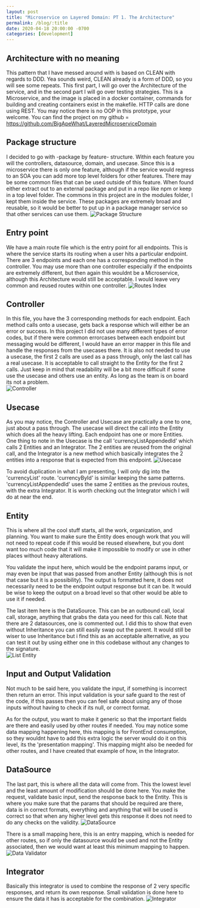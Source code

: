 ```yaml
---
layout: post
title: "Microservice on Layered Domain: PT 1. The Architecture"
permalink: /blog/:title
date: 2020-04-18 20:00:00 -0700
categories: [development]
---
```

## Architecture with no meaning
This pattern that I have messed around with is based on CLEAN with regards to DDD. Yea sounds weird, CLEAN already is a form of DDD, so you will see some repeats. This first part, I will go over the Architecture of the service, and in the second part I will go over testing strategies. This is a Microservice, and the image is placed in a docker container, commands for building and creating containers exist in the makefile. HTTP calls are done using REST. You may notice there is no OOP in this prototype, your welcome. You can find the project on my github = https://github.com/BigApeWhat/LayeredMicroserviceDomain
<!--more-->

## Package structure
I decided to go with -package by feature- structure. Within each feature you will the controllers, datasource, domain, and usecase. Since this is a microservice there is only one feature, although if the service would regress to an SOA you can add more top level folders for other features. There may be some common files that can be used outside of this feature. When found either extract out to an external package and put in a repo like npm or keep in a top level folder. The commons in this project are in the modules folder, I kept them inside the service. These packages are extremely broad and reusable, so it would be better to put up in a package manager service so that other services can use them.
![Package Structure](../images/package-structure.png)

## Entry point
We have a main route file which is the entry point for all endpoints. This is where the service starts its routing when a user hits a particular endpoint. There are 3 endpoints and each one has a corresponding method in the controller. You may use more than one controller especially if the endpoints are extremely different, but then again this wouldnt be a Microservice, although this Architecture would still be acceptable. I would leave very common and reused routes within one controller.
![Routes Index](../images/routes-index.png)

## Controller
In this file, you have the 3 corresponding methods for each endpoint. Each method calls onto a usecase, gets back a response which will either be an error or success. In this project I did not use many different types of error codes, but if there were common errorcases between each endpoint but messaging would be different, I would have an error mapper in this file and handle the responses from the usecases there. It is also not needed to use a usecase, the first 2 calls are used as a pass through, only the last call has a real usecase. It is acceptable to call straight to the Entity for the first 2 calls. Just keep in mind that readability will be a bit more difficult if some use the usecase and others use an entity. As long as the team is on board its not a problem.  
![Controller](../images/controller.png)

## Usecase
As you may notice, the Controller and Usecase are practically a one to one, just about a pass through. The usecase will direct the call into the Entity which does all the heavy lifting. Each endpoint has one or more Entities. One thing to note in the Usecase is the call 'currencyListAppendedId' which calls 2 Entities and an Integrator. The 2 entities are reused from the original call, and the Integrator is a new method which basically integrates the 2 entities into a response that is expected from this endpoint.
![Usecase](../images/usecase.png)

To avoid duplication in what I am presenting, I will only dig into the 'currencyList' route. 'currencyById' is similar keeping the same patterns. 'currencyListAppendedId' uses the same 2 entities as the previous routes, with the extra Integrator. It is worth checking out the Integrator which I will do at near the end. 

## Entity
This is where all the cool stuff starts, all the work, organization, and planning. You want to make sure the Entity does enough work that you will not need to repeat code if this would be reused elsewhere, but you dont want too much code that it will make it impossible to modify or use in other places without heavy alterations. 

You validate the input here, which would be the endpoint params input, or may even be input that was passed from another Entity (although this is not that case but it is a possibility). The output is formatted here, it does not necessarily need to be the endpoint output response but it can be. It would be wise to keep the output on a broad level so that other would be able to use it if needed.

The last item here is the DataSource. This can be an outbound call, local call, storage, anything that grabs the data you need for this call. Note that there are 2 datasources, one is commented out. I did this to show that even without Inheritance you can still easily swap out the parent. It would still be wiser to use Inheritance but i find this as an acceptable alternative, as you can test it out by using either one in this codebase without any changes to the signature.  
![List Entity](../images/list-entity.png)

## Input and Output Validation
Not much to be said here, you validate the input, if something is incorrect then return an error. This input validation is your safe guard to the rest of the code, if this passes then you can feel safe about using any of those inputs without having to check if its null, or correct format.

As for the output, you want to make it generic so that the important fields are there and easily used by other routes if needed. You may notice some data mapping happening here, this mapping is for FrontEnd consumption, so they wouldnt have to add this extra logic the server would do it on this level, its the 'presentation mapping'. This mapping might also be needed for other routes, and I have created that example of how, in the Integrator. 

## DataSource
The last part, this is where all the data will come from. This the lowest level and the least amount of modification should be done here. You make the request, validate basic input, send the response back to the Entity. This is where you make sure that the params that should be required are there, data is in correct formats, everything and anything that will be used is correct so that when any higher level gets this response it does not need to do any checks on the validity. 
![DataSource](../images/datasource.png)

There is a small mapping here, this is an entry mapping, which is needed for other routes, so if only the datasource would be used and not the Entity associated, then we would want at least this minimum mapping to happen.
![Data Validator](../images/data-validator.png)

## Integrator
Basically this integrator is used to combine the response of 2 very specific responses, and return its own response. Small validation is done here to ensure the data it has is acceptable for the combination.
![Integrator](../images/integrator.png)